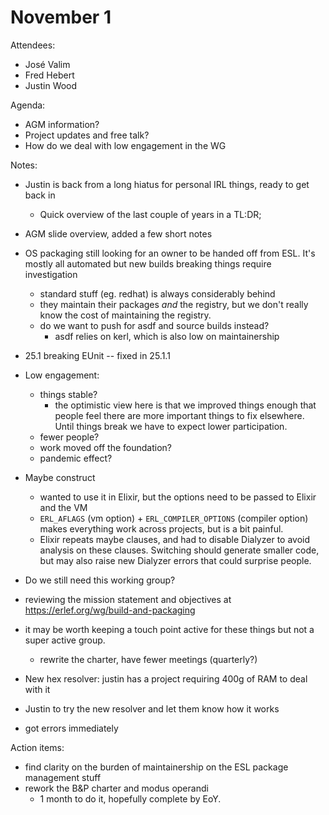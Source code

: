 # November 1

Attendees:

- José Valim
- Fred Hebert
- Justin Wood

Agenda:

- AGM information?
- Project updates and free talk?
- How do we deal with low engagement in the WG

Notes:
- Justin is back from a long hiatus for personal IRL things, ready to get back in
  - Quick overview of the last couple of years in a TL:DR;
- AGM slide overview, added a few short notes
- OS packaging still looking for an owner to be handed off from ESL. It's mostly all automated but new builds breaking things require investigation
  - standard stuff (eg. redhat) is always considerably behind
  - they maintain their packages _and_ the registry, but we don't really know the cost of maintaining the registry.
  - do we want to push for asdf and source builds instead?
    - asdf relies on kerl, which is also low on maintainership
- 25.1 breaking EUnit -- fixed in 25.1.1
- Low engagement:
  - things stable?
    - the optimistic view here is that we improved things enough that people feel there are more important things to fix elsewhere. Until things break we have to expect lower participation.
  - fewer people?
  - work moved off the foundation?
  - pandemic effect?
- Maybe construct
  - wanted to use it in Elixir, but the options need to be passed to Elixir and the VM
  - `ERL_AFLAGS` (vm option) + `ERL_COMPILER_OPTIONS` (compiler option) makes everything work across projects, but is a bit painful.
  - Elixir repeats maybe clauses, and had to disable Dialyzer to avoid analysis on these clauses. Switching should generate smaller code, but may also raise new Dialyzer errors that could surprise people.

- Do we still need this working group?
 - reviewing the mission statement and objectives at https://erlef.org/wg/build-and-packaging
 - it may be worth keeping a touch point active for these things but not a super active group.
   - rewrite the charter, have fewer meetings (quarterly?)
- New hex resolver: justin has a project requiring 400g of RAM to deal with it
 - Justin to try the new resolver and let them know how it works
  - got errors immediately

Action items:
- find clarity on the burden of maintainership on the ESL package management stuff
- rework the B&P charter and modus operandi
  - 1 month to do it, hopefully complete by EoY.
